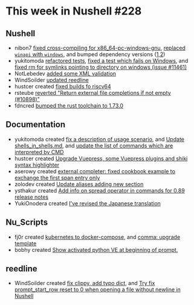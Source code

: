 # This week in Nushell #228

## Nushell

- nibon7 [fixed cross-compiling for x86_64-pc-windows-gnu](https://github.com/nushell/nushell/pull/11485), [replaced `winapi` with `windows`](https://github.com/nushell/nushell/pull/11481), and bumped dependency versions ([1](https://github.com/nushell/nushell/pull/11484),[2](https://github.com/nushell/nushell/pull/11486))
- yukitomoda [refactored tests](https://github.com/nushell/nushell/pull/11479), [fixed a test which fails on Windows](https://github.com/nushell/nushell/pull/11478), and [fixed rm for symlinks pointing to directory on windows (issue #11461)](https://github.com/nushell/nushell/pull/11463)
- NotLebedev [added some XML validation](https://github.com/nushell/nushell/pull/11487)
- WindSoilder [updated reedline](https://github.com/nushell/nushell/pull/11490)
- hustcer created [fixed builds fo riscv64](https://github.com/nushell/nushell/pull/11476)
- rsteube [reverted "Return external file completions if not empty (#10898)"](https://github.com/nushell/nushell/pull/11446)
- fdncred [bumped the rust toolchain to 1.73.0](https://github.com/nushell/nushell/pull/11445)

## Documentation

- yukitomoda created [fix a description of usage scenario](https://github.com/nushell/nushell.github.io/pull/1196), and [Update shells_in_shells.md](https://github.com/nushell/nushell.github.io/pull/1195), and [update the list of commands which are interpreted by CMD](https://github.com/nushell/nushell.github.io/pull/1192)
- hustcer created [Upgrade Vuepress, some Vuepress plugins and shiki syntax highlighter](https://github.com/nushell/nushell.github.io/pull/1194)
- aserowy created [external completer: fixed cookbook example to exchange the first span entry only](https://github.com/nushell/nushell.github.io/pull/1193)
- zolodev created [Update aliases adding new section](https://github.com/nushell/nushell.github.io/pull/1190)
- ysthakur created [Add info on spread operator in commands for 0.89 release notes](https://github.com/nushell/nushell.github.io/pull/1188)
- YukiOnodera created [I've revised the Japanese translation](https://github.com/nushell/nushell.github.io/pull/1179)

## Nu_Scripts

- fj0r created [kubernetes to docker-compose](https://github.com/nushell/nu_scripts/pull/726), and [comma: upgrade template](https://github.com/nushell/nu_scripts/pull/725)
- bobhy created [Show activated python VE at beginning of prompt.](https://github.com/nushell/nu_scripts/pull/722)

## reedline

- WindSoilder created [fix clippy, add typo dict](https://github.com/nushell/reedline/pull/698), and [Try fix prompt_start_row reset to 0 when opening a file without newline in Nushell ](https://github.com/nushell/reedline/pull/697)
